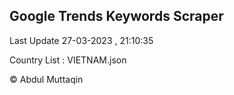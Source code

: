 

## Google Trends Keywords Scraper 
 
Last Update 27-03-2023 , 21:10:35

Country List :
VIETNAM.json



© Abdul Muttaqin 
